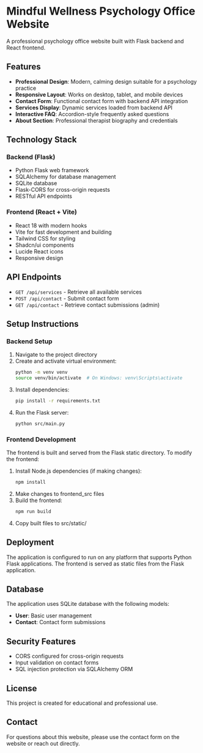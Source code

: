 # Mindful Wellness Psychology Office Website

A professional psychology office website built with Flask backend and React frontend.

## Features

- **Professional Design**: Modern, calming design suitable for a psychology practice
- **Responsive Layout**: Works on desktop, tablet, and mobile devices
- **Contact Form**: Functional contact form with backend API integration
- **Services Display**: Dynamic services loaded from backend API
- **Interactive FAQ**: Accordion-style frequently asked questions
- **About Section**: Professional therapist biography and credentials

## Technology Stack

### Backend (Flask)
- Python Flask web framework
- SQLAlchemy for database management
- SQLite database
- Flask-CORS for cross-origin requests
- RESTful API endpoints

### Frontend (React + Vite)
- React 18 with modern hooks
- Vite for fast development and building
- Tailwind CSS for styling
- Shadcn/ui components
- Lucide React icons
- Responsive design

## API Endpoints

- `GET /api/services` - Retrieve all available services
- `POST /api/contact` - Submit contact form
- `GET /api/contact` - Retrieve contact submissions (admin)

## Setup Instructions

### Backend Setup
1. Navigate to the project directory
2. Create and activate virtual environment:
   ```bash
   python -m venv venv
   source venv/bin/activate  # On Windows: venv\Scripts\activate
   ```
3. Install dependencies:
   ```bash
   pip install -r requirements.txt
   ```
4. Run the Flask server:
   ```bash
   python src/main.py
   ```

### Frontend Development
The frontend is built and served from the Flask static directory. To modify the frontend:

1. Install Node.js dependencies (if making changes):
   ```bash
   npm install
   ```
2. Make changes to frontend_src files
3. Build the frontend:
   ```bash
   npm run build
   ```
4. Copy built files to src/static/

## Deployment

The application is configured to run on any platform that supports Python Flask applications. The frontend is served as static files from the Flask application.

## Database

The application uses SQLite database with the following models:
- **User**: Basic user management
- **Contact**: Contact form submissions

## Security Features

- CORS configured for cross-origin requests
- Input validation on contact forms
- SQL injection protection via SQLAlchemy ORM

## License

This project is created for educational and professional use.

## Contact

For questions about this website, please use the contact form on the website or reach out directly.

